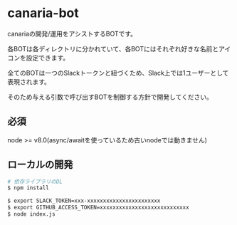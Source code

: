 # canaria-bot

canariaの開発/運用をアシストするBOTです。

各BOTは各ディレクトリに分かれていて、各BOTにはそれぞれ好きな名前とアイコンを設定できます。

全てのBOTは一つのSlackトークンと紐づくため、Slack上では1ユーザーとして表現されます。

そのため与える引数で呼び出すBOTを制御する方針で開発してください。

## 必須
node >= v8.0(async/awaitを使っているため古いnodeでは動きません)

## ローカルの開発
```bash
# 依存ライブラリのDL
$ npm install

$ export SLACK_TOKEN=xxx-xxxxxxxxxxxxxxxxxxxxxxx
$ export GITHUB_ACCESS_TOKEN=xxxxxxxxxxxxxxxxxxxxxxxxxxxx
$ node index.js
```
